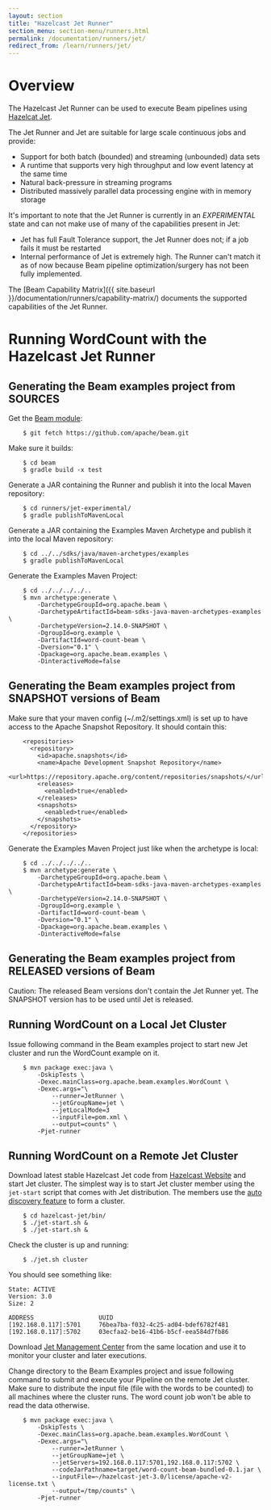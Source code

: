 ```yaml
---
layout: section
title: "Hazelcast Jet Runner"
section_menu: section-menu/runners.html
permalink: /documentation/runners/jet/
redirect_from: /learn/runners/jet/
---
```

<!--
Licensed under the Apache License, Version 2.0 (the "License");
you may not use this file except in compliance with the License.
You may obtain a copy of the License at

http://www.apache.org/licenses/LICENSE-2.0

Unless required by applicable law or agreed to in writing, software
distributed under the License is distributed on an "AS IS" BASIS,
WITHOUT WARRANTIES OR CONDITIONS OF ANY KIND, either express or implied.
See the License for the specific language governing permissions and
limitations under the License.
-->

# Overview

The Hazelcast Jet Runner can be used to execute Beam pipelines using [Hazelcat
Jet](https://jet.hazelcast.org/). 

The Jet Runner and Jet are suitable for large scale continuous jobs and provide:
* Support for both batch (bounded) and streaming (unbounded) data sets
* A runtime that supports very high throughput and low event latency at the same time
* Natural back-pressure in streaming programs
* Distributed massively parallel data processing engine with in memory storage 

It's important to note that the Jet Runner is currently in an *EXPERIMENTAL* state and can not make use of many of
the capabilities present in Jet:
* Jet has full Fault Tolerance support, the Jet Runner does not; if a job fails it must be restarted
* Internal performance of Jet is extremely high. 
The Runner can't match it as of now because Beam pipeline optimization/surgery has not been fully implemented.

The [Beam Capability Matrix]({{ site.baseurl }}/documentation/runners/capability-matrix/) documents the
supported capabilities of the Jet Runner.

# Running WordCount with the Hazelcast Jet Runner

## Generating the Beam examples project from SOURCES ##

Get the [Beam module](https://github.com/apache/beam.git): 
```
    $ git fetch https://github.com/apache/beam.git
```

Make sure it builds:
```
    $ cd beam
    $ gradle build -x test
```
    
Generate a JAR containing the Runner and publish it into the local Maven repository:
```
    $ cd runners/jet-experimental/
    $ gradle publishToMavenLocal
```
    
Generate a JAR containing the Examples Maven Archetype and publish it into the local Maven repository:
```
    $ cd ../../sdks/java/maven-archetypes/examples
    $ gradle publishToMavenLocal
```

Generate the Examples Maven Project:
```
    $ cd ../../../../..
    $ mvn archetype:generate \
        -DarchetypeGroupId=org.apache.beam \
        -DarchetypeArtifactId=beam-sdks-java-maven-archetypes-examples \
        -DarchetypeVersion=2.14.0-SNAPSHOT \
        -DgroupId=org.example \
        -DartifactId=word-count-beam \
        -Dversion="0.1" \
        -Dpackage=org.apache.beam.examples \
        -DinteractiveMode=false
```

## Generating the Beam examples project from SNAPSHOT versions of Beam ##
Make sure that your maven config (~/.m2/settings.xml) is set up to have access to the Apache Snapshot Repository. It 
should contain this:
```
    <repositories>
      <repository>
        <id>apache.snapshots</id>
        <name>Apache Development Snapshot Repository</name>
        <url>https://repository.apache.org/content/repositories/snapshots/</url>
        <releases>
          <enabled>true</enabled>
        </releases>
        <snapshots>
          <enabled>true</enabled>
        </snapshots>
      </repository>
    </repositories>
```

Generate the Examples Maven Project just like when the archetype is local:
```
    $ cd ../../../../..
    $ mvn archetype:generate \
        -DarchetypeGroupId=org.apache.beam \
        -DarchetypeArtifactId=beam-sdks-java-maven-archetypes-examples \
        -DarchetypeVersion=2.14.0-SNAPSHOT \
        -DgroupId=org.example \
        -DartifactId=word-count-beam \
        -Dversion="0.1" \
        -Dpackage=org.apache.beam.examples \
        -DinteractiveMode=false
```

## Generating the Beam examples project from RELEASED versions of Beam ##

Caution: The released Beam versions don't contain the Jet Runner yet. The SNAPSHOT version has to be used until Jet is released.

## Running WordCount on a Local Jet Cluster ##
Issue following command in the Beam examples project to start new Jet cluster and run the WordCount example on it.
```
    $ mvn package exec:java \
        -DskipTests \
        -Dexec.mainClass=org.apache.beam.examples.WordCount \
        -Dexec.args="\
            --runner=JetRunner \
            --jetGroupName=jet \
            --jetLocalMode=3
            --inputFile=pom.xml \
            --output=counts" \
        -Pjet-runner
```

## Running WordCount on a Remote Jet Cluster ##
Download latest stable Hazelcast Jet code from [Hazelcast Website](https://jet.hazelcast.org/download/) and 
start Jet cluster. 
The simplest way is to start Jet cluster member using the `jet-start` script that comes with Jet distribution.
The members use the [auto discovery feature](https://docs.hazelcast.org/docs/3.12/manual/html-single/index.html#setting-up-clusters) to form a cluster.

```
    $ cd hazelcast-jet/bin/
    $ ./jet-start.sh &
    $ ./jet-start.sh &
```

Check the cluster is up and running:
```
    $ ./jet.sh cluster
```

You should see something like:
```
State: ACTIVE
Version: 3.0
Size: 2

ADDRESS                  UUID               
[192.168.0.117]:5701     76bea7ba-f032-4c25-ad04-bdef6782f481
[192.168.0.117]:5702     03ecfaa2-be16-41b6-b5cf-eea584d7fb86
```

Download [Jet Management Center](https://docs.hazelcast.org/docs/jet-management-center/3.0/manual/)
from the same location and use it to monitor your cluster and later executions.

Change directory to the Beam Examples project and issue following command to submit and execute your 
Pipeline on the remote Jet cluster.
Make sure to distribute the input file (file with the words to be counted) to all machines where the
cluster runs. The word count job won't be able to read the data otherwise.

```
    $ mvn package exec:java \
        -DskipTests \
        -Dexec.mainClass=org.apache.beam.examples.WordCount \
        -Dexec.args="\
            --runner=JetRunner \
            --jetGroupName=jet \
            --jetServers=192.168.0.117:5701,192.168.0.117:5702 \
            --codeJarPathname=target/word-count-beam-bundled-0.1.jar \
            --inputFile=~/hazelcast-jet-3.0/license/apache-v2-license.txt \
            --output=/tmp/counts" \
        -Pjet-runner
```
